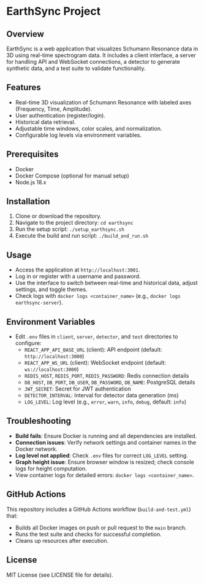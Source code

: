 # EarthSync Project

## Overview
EarthSync is a web application that visualizes Schumann Resonance data in 3D using real-time spectrogram data. It includes a client interface, a server for handling API and WebSocket connections, a detector to generate synthetic data, and a test suite to validate functionality.

## Features
- Real-time 3D visualization of Schumann Resonance with labeled axes (Frequency, Time, Amplitude).
- User authentication (register/login).
- Historical data retrieval.
- Adjustable time windows, color scales, and normalization.
- Configurable log levels via environment variables.

## Prerequisites
- Docker
- Docker Compose (optional for manual setup)
- Node.js 18.x

## Installation
1. Clone or download the repository.
2. Navigate to the project directory: `cd earthsync`
3. Run the setup script: `./setup_earthsync.sh`
4. Execute the build and run script: `./build_and_run.sh`

## Usage
- Access the application at `http://localhost:3001`.
- Log in or register with a username and password.
- Use the interface to switch between real-time and historical data, adjust settings, and toggle themes.
- Check logs with `docker logs <container_name>` (e.g., `docker logs earthsync-server`).

## Environment Variables
- Edit `.env` files in `client`, `server`, `detector`, and `test` directories to configure:
  - `REACT_APP_API_BASE_URL` (client): API endpoint (default: `http://localhost:3000`)
  - `REACT_APP_WS_URL` (client): WebSocket endpoint (default: `ws://localhost:3000`)
  - `REDIS_HOST`, `REDIS_PORT`, `REDIS_PASSWORD`: Redis connection details
  - `DB_HOST`, `DB_PORT`, `DB_USER`, `DB_PASSWORD`, `DB_NAME`: PostgreSQL details
  - `JWT_SECRET`: Secret for JWT authentication
  - `DETECTOR_INTERVAL`: Interval for detector data generation (ms)
  - `LOG_LEVEL`: Log level (e.g., `error`, `warn`, `info`, `debug`, default: `info`)

## Troubleshooting
- **Build fails**: Ensure Docker is running and all dependencies are installed.
- **Connection issues**: Verify network settings and container names in the Docker network.
- **Log level not applied**: Check `.env` files for correct `LOG_LEVEL` setting.
- **Graph height issue**: Ensure browser window is resized; check console logs for height computation.
- View container logs for detailed errors: `docker logs <container_name>`.

## GitHub Actions
This repository includes a GitHub Actions workflow (`build-and-test.yml`) that:
- Builds all Docker images on push or pull request to the `main` branch.
- Runs the test suite and checks for successful completion.
- Cleans up resources after execution.

## License
MIT License (see LICENSE file for details).
